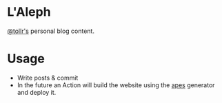 # L'Aleph

[@tollr's](https://github.com/tollr) personal blog content.

# Usage

- Write posts & commit
- In the future an Action will build the website using the [apes](https://github.com/Remote-Underground-Inc/apes-blog) generator and deploy it.
